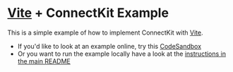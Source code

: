# [Vite](https://vitejs.dev/) + ConnectKit Example

This is a simple example of how to implement ConnectKit with [Vite](https://vitejs.dev/).

- If you'd like to look at an example online, try this [CodeSandbox](https://codesandbox.io/s/4jtssh?file=/README.md)
- Or you want to run the example locally have a look at the [instructions in the main README](https://github.com/family-dev/connectkit/blob/main/README.md#running-examples-locally)
